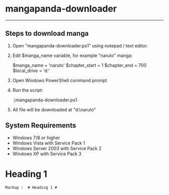 mangapanda-downloader
=====================

- - - - 

Steps to download manga
-----------------------

1. Open "mangapanda-downloader.ps1" using notepad / text editor.

2. Edit $manga_name variable, for example "naruto" manga:


    $manga_name = 'naruto'
    $chapter_start = 1
    $chapter_end = 700
    $local_drive = 'd:'

3. Open Windows PowerShell command prompt

4. Run the script:


    .\mangapanda-downloader.ps1

5. All file will be downloaded at "d:\naruto"


System Requirements
-------------------

- Windows 7/8 or higher
- Windows Vista with Service Pack 1
- Windows Server 2003 with Service Pack 2
- Windows XP with Service Pack 3


# Heading 1 #

    Markup :  # Heading 1 #



